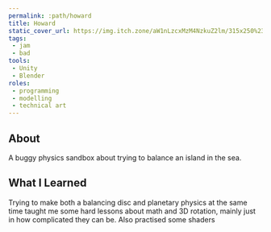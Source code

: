 ```yaml
---
permalink: :path/howard
title: Howard
static_cover_url: https://img.itch.zone/aW1nLzcxMzM4NzkuZ2lm/315x250%23cm/%2F%2FPTaY.gif
tags:
 - jam
 - bad
tools:
 - Unity
 - Blender
roles:
 - programming
 - modelling
 - technical art
---
```


## About
A buggy physics sandbox about trying to balance an island in the sea.

## What I Learned
Trying to make both a balancing disc and planetary physics at the same time taught me some hard lessons about math and 3D rotation, mainly just in how complicated they can be. Also practised some shaders
